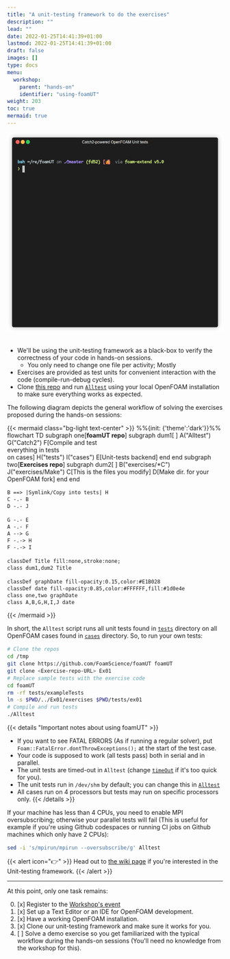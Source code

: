 ```yaml
---
title: "A unit-testing framework to do the exercises"
description: ""
lead: ""
date: 2022-01-25T14:41:39+01:00
lastmod: 2022-01-25T14:41:39+01:00
draft: false
images: []
type: docs
menu:
  workshop:
    parent: "hands-on"
    identifier: "using-foamUT"
weight: 203
toc: true
mermaid: true
---
```


<div class="text-center">
<div class="text-center" style="padding-left=-10px;">
<img src="https://github.com/FoamScience/foamUT/blob/master/demo.gif?raw=true"/>
</div>
</div>

<br>

- We'll be using the unit-testing framework as a black-box to verify the correctness of your code in hands-on sessions.
  - You only need to change one file per activity; Mostly
- Exercises are provided as test units for convenient interaction with the code (compile-run-debug cycles).
- Clone [this repo](https://github.com/FoamScience/foamUT) and run [`Alltest`](https://github.com/FoamScience/foamUT/blob/master/Alltest) using your local OpenFOAM installation to make sure everything works as expected.

The following diagram depicts the general workflow of solving the exercises proposed during the hands-on sessions:

{{< mermaid class="bg-light text-center" >}}
%%{init: {'theme':'dark'}}%%
flowchart TD
    subgraph one[<b>foamUT repo</b>]
    subgraph dum1[ ]
    A("Alltest")
    G("Catch2")
    F[Compile and test<br>everything in tests<br>on cases]
    H("tests")
    I("cases")
    E[Unit-tests backend]
    end
    end
    subgraph two[<b>Exercises repo</b>]
    subgraph dum2[ ]
    B("exercises/*C")
    J("exercises/Make")
    C[This is the files you modify]
    D[Make dir. for your<br> OpenFOAM fork]
    end
    end

    B ==> |Symlink/Copy into tests| H
    C -.- B 
    D -.- J

    G -.- E
    A -.- F
    A --> G
    F -.-> H
    F -.-> I

    classDef Title fill:none,stroke:none;
    class dum1,dum2 Title

    classDef graphDate fill-opacity:0.15,color:#E1B028
    classDef date fill-opacity:0.85,color:#FFFFFF,fill:#1d0e4e
    class one,two graphDate
    class A,B,G,H,I,J date
{{< /mermaid >}}


In short, the `Alltest` script runs all unit tests found in
[`tests`](https://github.com/FoamScience/foamUT/tree/master/tests) directory on
all OpenFOAM cases found in
[`cases`](https://github.com/FoamScience/foamUT/tree/master/cases) directory.
So, to run your own tests:

```bash
# Clone the repos
cd /tmp
git clone https://github.com/FoamScience/foamUT foamUT
git clone <Exercise-repo-URL> Ex01
# Replace sample tests with the exercise code
cd foamUT
rm -rf tests/exampleTests
ln -s $PWD/../Ex01/exercises $PWD/tests/ex01
# Compile and run tests
./Alltest
```

{{< details  "Important notes about using foamUT" >}}
- If you want to see FATAL ERRORS (As if running a regular solver), put `Foam::FatalError.dontThrowExceptions();` at the start of the test case.
- Your code is supposed to work (all tests pass) both in serial and in parallel.
- The unit tests are timed-out in `Alltest` (change [`timeOut`](https://github.com/FoamScience/foamUT/blob/4b9da1eba5713c7e74e5b553a79614ed7e1c7d91/Alltest#L30) if it's too quick for you).
- The unit tests run in `/dev/shm` by default; you can change this in [`Alltest`](https://github.com/FoamScience/foamUT/blob/4b9da1eba5713c7e74e5b553a79614ed7e1c7d91/Alltest#L28)
- All cases run on 4 processors but tests may run on specific processors only.
{{< /details >}}

If your machine has less than 4 CPUs, you need to enable MPI oversubscribing; otherwise your parallel tests will fail
(This is useful for example if you're using Github codespaces or running CI jobs on Github machines which only have 2 CPUs):
```bash
sed -i 's/mpirun/mpirun --oversubscribe/g' Alltest
```

{{< alert icon="👉" >}}
Head out to [the wiki page](https://github.com/FoamScience/foamUT/wiki) if you're interested in the Unit-testing framework.
{{< /alert >}}

---

At this point, only one task remains:

0. [x] Register to the [Workshop's event](https://eveeno.com/parallelization_in_openfoam)
1. [x] Set up a Text Editor or an IDE for OpenFOAM development.
2. [x] Have a working OpenFOAM installation.
2. [x] Clone our unit-testing framework and make sure it works for you.
3. [ ] Solve a demo exercise so you get familiarized with the typical workflow during the hands-on sessions (You'll need no knowledge from the workshop for this).
